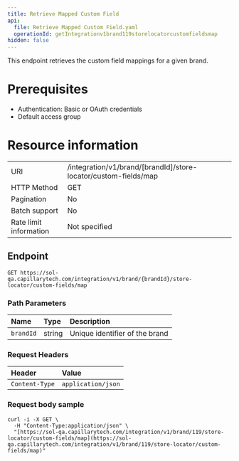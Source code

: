 ```yaml
---
title: Retrieve Mapped Custom Field
api:
  file: Retrieve Mapped Custom Field.yaml
  operationId: getIntegrationv1brand119storelocatorcustomfieldsmap
hidden: false
---
```

This endpoint retrieves the custom field mappings for a given brand.

# Prerequisites

*   Authentication: Basic or OAuth credentials
*   Default access group

# Resource information

|                        |                                                                  |
| :--------------------- | :--------------------------------------------------------------- |
| URI                    | /integration/v1/brand/\[brandId]/store-locator/custom-fields/map |
| HTTP Method            | GET                                                              |
| Pagination             | No                                                               |
| Batch support          | No                                                               |
| Rate limit information | Not specified                                                    |

## Endpoint

`GET https://sol-qa.capillarytech.com/integration/v1/brand/{brandId}/store-locator/custom-fields/map`

### Path Parameters

| Name      | Type   | Description                    |
| :-------- | :----- | :----------------------------- |
| `brandId` | string | Unique identifier of the brand |

### Request Headers

| Header         | Value              |
| :------------- | :----------------- |
| `Content-Type` | `application/json` |

### Request body sample

```curl
curl -i -X GET \
  -H "Content-Type:application/json" \
  "[https://sol-qa.capillarytech.com/integration/v1/brand/119/store-locator/custom-fields/map](https://sol-qa.capillarytech.com/integration/v1/brand/119/store-locator/custom-fields/map)"
```